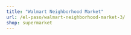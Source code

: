 ```yaml
---
title: "Walmart Neighborhood Market"
url: /el-paso/walmart-neighborhood-market-3/
shop: supermarket
---
```

